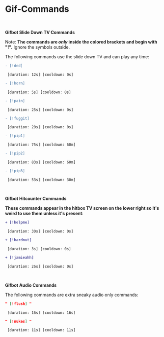 # Gif-Commands

&nbsp;
&nbsp;

**Gifbot Slide Down TV Commands**

Note: __The commands are *only* inside the colored brackets and begin with "!".__ Ignore the symbols outside.

The following commands use the slide down TV and can play any time:

```diff
- [!ded]
```
` [duration: 12s] [cooldown: 0s]`

```diff
- [!horn] 
```
` [duration: 5s] [cooldown: 0s]`

```diff
- [!pain] 
```
` [duration: 25s] [cooldown: 0s]`

```diff
- [!fuggit] 
```
` [duration: 20s] [cooldown: 0s]`

```diff
- [!pip1]
```
` [duration: 75s] [cooldown: 60m]`

```diff
- [!pip2] 
```
` [duration: 83s] [cooldown: 60m]`

```diff
- [!pip3] 
```
` [duration: 53s] [cooldown: 30m]`

&nbsp;
&nbsp;

**Gifbot Hitcounter Commands**

__These commands appear in the hitbox TV screen on the lower right so it's weird to use them unless it's present__:


```diff
+ [!helpme] 
```
` [duration: 30s] [cooldown: 0s]`

```diff
+ [!hardnut] 
```
` [duration: 3s] [cooldown: 0s]`

```diff
+ [!jamieahh] 
```
` [duration: 26s] [cooldown: 0s]`

&nbsp;
&nbsp;

**Gifbot Audio Commands**

The following commands are extra sneaky audio only commands:

```json
" [!flush] " 
```
` [duration: 16s] [cooldown: 16s]`

```json
" [!nukes] " 
```
` [duration: 11s] [cooldown: 11s]`
